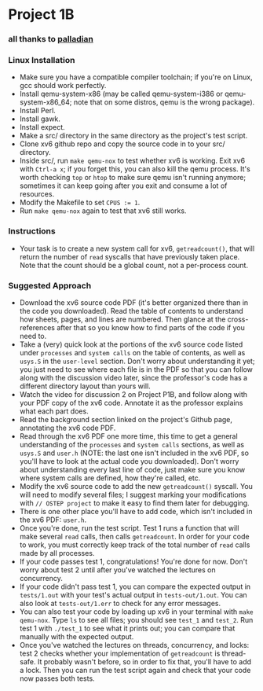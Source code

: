 # Project 1B

### all thanks to [palladian](https://github.com/palladian1)

### Linux Installation

* Make sure you have a compatible compiler toolchain; if you're on Linux, gcc should work perfectly.
* Install qemu-system-x86 (may be called qemu-system-i386 or qemu-system-x86_64; note that on some distros, qemu is the wrong package).
* Install Perl.
* Install gawk.
* Install expect.
* Make a src/ directory in the same directory as the project's test script.
* Clone xv6 github repo and copy the source code in to your src/ directory.
* Inside src/, run `make qemu-nox` to test whether xv6 is working. Exit xv6 with `Ctrl-a x`; if you forget this, you can also kill the qemu process. It's worth checking `top` or `htop` to make sure qemu isn't running anymore; sometimes it can keep going after you exit and consume a lot of resources.
* Modify the Makefile to set `CPUS := 1`.
* Run `make qemu-nox` again to test that xv6 still works.

### Instructions

* Your task is to create a new system call for xv6, `getreadcount()`, that will return the number of `read` syscalls that have previously taken place. Note that the count should be a global count, not a per-process count.

### Suggested Approach

* Download the xv6 source code PDF (it's better organized there than in the code you downloaded). Read the table of contents to understand how sheets, pages, and lines are numbered. Then glance at the cross-references after that so you know how to find parts of the code if you need to.
* Take a (very) quick look at the portions of the xv6 source code listed under `processes` and `system calls` on the table of contents, as well as `usys.S` in the `user-level` section. Don't worry about understanding it yet; you just need to see where each file is in the PDF so that you can follow along with the discussion video later, since the professor's code has a different directory layout than yours will.
* Watch the video for discussion 2 on Project P1B, and follow along with your PDF copy of the xv6 code. Annotate it as the professor explains what each part does.
* Read the background section linked on the project's Github page, annotating the xv6 code PDF.
* Read through the xv6 PDF one more time, this time to get a general understanding of the `processes` and `system calls` sections, as well as `usys.S` and `user.h` (NOTE: the last one isn't included in the xv6 PDF, so you'll have to look at the actual code you downloaded). Don't worry about understanding every last line of code, just make sure you know where system calls are defined, how they're called, etc.
* Modify the xv6 source code to add the new `getreadcount()` syscall. You will need to modify several files; I suggest marking your modifications with `// OSTEP project` to make it easy to find them later for debugging.
* There is one other place you'll have to add code, which isn't included in the xv6 PDF: `user.h`.
* Once you're done, run the test script. Test 1 runs a function that will make several `read` calls, then calls `getreadcount`. In order for your code to work, you must correctly keep track of the total number of `read` calls made by all processes.
* If your code passes test 1, congratulations! You're done for now. Don't worry about test 2 until after you've watched the lectures on concurrency.
* If your code didn't pass test 1, you can compare the expected output in `tests/1.out` with your test's actual output in `tests-out/1.out`. You can also look at `tests-out/1.err` to check for any error messages.
* You can also test your code by loading up xv6 in your terminal with `make qemu-nox`. Type `ls` to see all files; you should see `test_1` and `test_2`. Run test 1 with `./test_1` to see what it prints out; you can compare that manually with the expected output.
* Once you've watched the lectures on threads, concurrency, and locks: test 2 checks whether your implementation of `getreadcount` is thread-safe. It probably wasn't before, so in order to fix that, you'll have to add a lock. Then you can run the test script again and check that your code now passes both tests.
